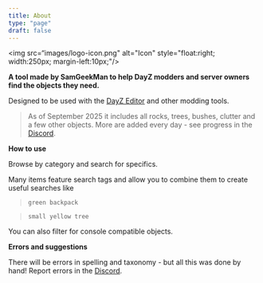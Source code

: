 ```yaml
---
title: About
type: "page"
draft: false
---
```


<img src=“images/logo-icon.png" alt="Icon" style="float:right; width:250px; margin-left:10px;"/>

**A tool made by SamGeekMan to help DayZ modders and server owners find the objects they need.** 

Designed to be used with the [DayZ Editor](https://steamcommunity.com/workshop/filedetails/?id=2250764298) and other modding tools.

> As of September 2025 it includes all rocks, trees, bushes, clutter and a few other objects. More are added every day - see progress in the [Discord](https://discord.com/channels/1414751279548203008/1414751374394261534).

**How to use**

Browse by category and search for specifics. 

Many items feature search tags and allow you to combine them to create useful searches like

> `green backpack`


> `small yellow tree`

You can also filter for console compatible objects.

**Errors and suggestions**

There will be errors in spelling and taxonomy - but all this was done by hand! Report errors in the [Discord](https://discord.com/channels/1414751279548203008/1414754388064604220).

